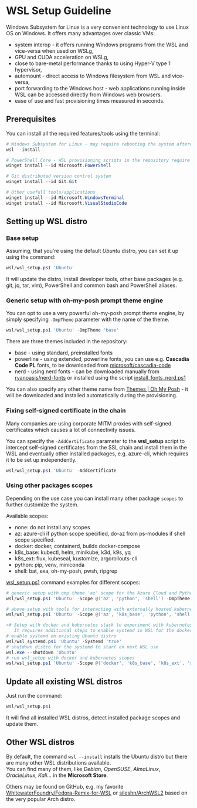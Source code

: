 # WSL Setup Guideline

Windows Subsystem for Linux is a very convenient technology to use Linux OS on Windows. It offers many advantages over classic VMs:

- system interop - it offers running Windows programs from the WSL and vice-versa when used on WSLg,
- GPU and CUDA acceleration on WSLg,
- close to bare-metal performance thanks to using Hyper-V type 1 hypervisor,
- automount - direct access to Windows filesystem from WSL and vice-versa,  
- port forwarding to the Windows host - web applications running inside WSL can be accessed directly from Windows web browsers.
- ease of use and fast provisioning times measured in seconds.

## Prerequisites

You can install all the required features/tools using the terminal:

``` powershell
# Windows Subsystem for Linux - may require rebooting the system afterwards
wsl --install

# PowerShell Core - WSL provisioning scripts in the repository require the PowerShell Core to be executed
winget install --id Microsoft.PowerShell

# Git distributed version control system
winget install --id Git.Git

# Other usefull tools/applications
winget install --id Microsoft.WindowsTerminal
winget install --id Microsoft.VisualStudioCode
```

## Setting up WSL distro

### Base setup

Assuming, that you're using the default *Ubuntu* distro, you can set it up using the command:

``` powershell
wsl/wsl_setup.ps1 'Ubuntu'
```

It will update the distro, install developer tools, other base packages (e.g. git, jq, tar, vim), PowerShell and common bash and PowerShell aliases.

### Generic setup with oh-my-posh prompt theme engine

You can opt to use a very powerful oh-my-posh prompt theme engine, by simply specifying `-OmpTheme` parameter with the name of the theme.

``` powershell
wsl/wsl_setup.ps1 'Ubuntu' -OmpTheme 'base'
```

There are three themes included in the repository:

- base - using standard, preinstalled fonts
- powerline - using extended, powerline fonts, you can use e.g. **Cascadia Code PL** fonts, to be downloaded from [microsoft/cascadia-code](https://github.com/microsoft/cascadia-code)
- nerd - using nerd fonts - can be downloaded manually from [ryanoasis/nerd-fonts](https://github.com/ryanoasis/nerd-fonts) or installed using the script [install_fonts_nerd.ps1](../.assets/scripts/install_fonts_nerd.ps1)

You can also specify any other theme name from [Themes | Oh My Posh](https://ohmyposh.dev/docs/themes) - it will be downloaded and installed automatically during the provisioning.

### Fixing self-signed certificate in the chain

Many companies are using corporate MITM proxies with self-signed certificates which causes a lot of connectivity issues.

You can specify the `-AddCertificate` parameter to the **wsl_setup** script to intercept self-signed certificates from the SSL chain and install them in the WSL and eventually other installed packages, e.g. azure-cli, which requires it to be set up independently.

``` powershell
wsl/wsl_setup.ps1 'Ubuntu' -AddCertificate
```

### Using other packages scopes

Depending on the use case you can install many other package `scopes` to further customize the system.

Available scopes:

- none: do not install any scopes
- az: azure-cli if python scope specified, do-az from ps-modules if shell scope specified.
- docker: docker, containerd, buildx docker-compose
- k8s_base: kubectl, helm, minikube, k3d, k9s, yq
- k8s_ext: flux, kubeseal, kustomize, argorollouts-cli
- python: pip, venv, miniconda
- shell: bat, exa, oh-my-posh, pwsh, ripgrep

[wsl_setup.ps1](wsl/wsl_setup.ps1) command examples for different scopes:

``` powershell
# generic setup with omp theme 'az' scope for the Azure Cloud and Python virtual environments management.
wsl/wsl_setup.ps1 'Ubuntu' -Scope @('az', 'python', 'shell') -OmpTheme 'base'

# above setup with tools for interacting with externally hosted kubernetes clusters
wsl/wsl_setup.ps1 'Ubuntu' -Scope @('az', 'k8s_base', 'python', 'shell') -OmpTheme 'base'

<# Setup with docker and kubernetes stack to experiment with kubernetes clusters using minikube or k3d.
   It requires additional steps to enable systemd in WSL for the docker to automatically start. #>
# enable systemd on existing Ubuntu distro
wsl/wsl_systemd.ps1 'Ubuntu' -Systemd 'true'
# shutdown distro for the systemd to start on next WSL use
wsl.exe --shutdown 'Ubuntu'
# run wsl_setup with docker and kubernetes scopes
wsl/wsl_setup.ps1 'Ubuntu' -Scope @('docker', 'k8s_base', 'k8s_ext', 'shell') -OmpTheme 'base'
```

## Update all existing WSL distros

Just run the command:

``` powershell
wsl/wsl_setup.ps1
```

It will find all installed WSL distros, detect installed package scopes and update them.

## Other WSL distros

By default, the command `wsl --install` installs the Ubuntu distro but there are many other WSL distributions available.  
You can find many of them, like *Debian*, *OpenSUSE*, *AlmaLinux*, *OracleLinux*, *Kali*... in the **Microsoft Store**.  

Others may be found on GitHub, e.g. my favorite [WhitewaterFoundry/Fedora-Remix-for-WSL](https://github.com/WhitewaterFoundry/Fedora-Remix-for-WSL) or [sileshn/ArchWSL2](https://github.com/sileshn/ArchWSL2) based on the very popular Arch distro.
